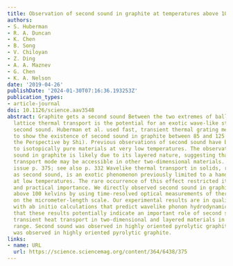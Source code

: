 ```yaml
---
title: Observation of second sound in graphite at temperatures above 100 K
authors:
- S. Huberman
- R. A. Duncan
- K. Chen
- B. Song
- V. Chiloyan
- Z. Ding
- A. A. Maznev
- G. Chen
- K. A. Nelson
date: '2019-04-26'
publishDate: '2024-01-30T07:16:36.193253Z'
publication_types:
- article-journal
doi: 10.1126/science.aav3548
abstract: Graphite gets a second sound Between the two extremes of ballistic and diffusive
  lattice thermal transport is the potential for an exotic wave-like state known as
  second sound. Huberman et al. used fast, transient thermal grating measurements
  to show the existence of second sound in graphite between 85 and 125 kelvin (see
  the Perspective by Shi). Previous observations of second sound have been rare, confined
  to isotopically pure materials at very low temperatures. The observation of second
  sound in graphite is likely due to its layered nature, suggesting that this thermal
  transport mode may be accessible in other two-dimensional materials. Science, this
  issue p. 375; see also p. 332 Wavelike thermal transport in solids, referred to
  as second sound, is an exotic phenomenon previously limited to a handful of materials
  at low temperatures. The rare occurrence of this effect restricted its scientific
  and practical importance. We directly observed second sound in graphite at temperatures
  above 100 kelvins by using time-resolved optical measurements of thermal transport
  on the micrometer-length scale. Our experimental results are in qualitative agreement
  with ab initio calculations that predict wavelike phonon hydrodynamics. We believe
  that these results potentially indicate an important role of second sound in microscale
  transient heat transport in two-dimensional and layered materials in a wide temperature
  range. Second sound was observed in highly oriented pyrolytic graphite. Second sound
  was observed in highly oriented pyrolytic graphite.
links:
- name: URL
  url: https://science.sciencemag.org/content/364/6438/375
---
```

